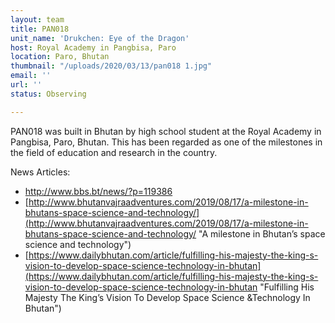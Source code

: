 ```yaml
---
layout: team
title: PAN018
unit_name: 'Drukchen: Eye of the Dragon'
host: Royal Academy in Pangbisa, Paro
location: Paro, Bhutan
thumbnail: "/uploads/2020/03/13/pan018 1.jpg"
email: ''
url: ''
status: Observing

---
```

PAN018 was built in Bhutan by high school student at the Royal Academy in Pangbisa, Paro, Bhutan. This has been regarded as one of the milestones in the field of education and research in the country.

News Articles:

* http://www.bbs.bt/news/?p=119386
* [http://www.bhutanvajraadventures.com/2019/08/17/a-milestone-in-bhutans-space-science-and-technology/](http://www.bhutanvajraadventures.com/2019/08/17/a-milestone-in-bhutans-space-science-and-technology/ "A milestone in Bhutan’s space science and technology")
* [https://www.dailybhutan.com/article/fulfilling-his-majesty-the-king-s-vision-to-develop-space-science-technology-in-bhutan](https://www.dailybhutan.com/article/fulfilling-his-majesty-the-king-s-vision-to-develop-space-science-technology-in-bhutan "Fulfilling His Majesty The King’s Vision To Develop Space Science &Technology In Bhutan")
